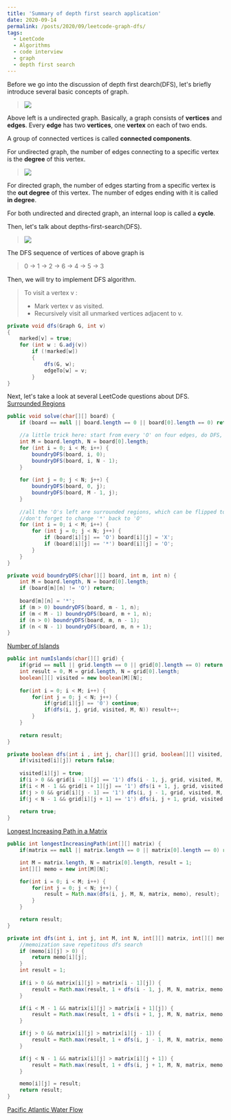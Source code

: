 ```yaml
---
title: 'Summary of depth first search application'
date: 2020-09-14
permalink: /posts/2020/09/leetcode-graph-dfs/
tags:
  - LeetCode
  - Algorithms
  - code interview
  - graph
  - depth first search
---
```


Before we go into the discussion of depth first dearch(DFS), let's briefly introduce several basic concepts of graph.

<!--more-->

> ![](https://xiaoluo-whu.github.io/files/images/graph_concepts.png)

Above left is a undirected graph. Basically, a graph consists of **vertices** and **edges**. Every **edge** has two **vertices**, one **vertex** on each of two ends.

A group of connected vertices is called **connected components**.

For undirected graph, the number of edges connecting to a specific vertex is the **degree** of this vertex.

> ![](https://xiaoluo-whu.github.io/files/images/directed_graph.jpg)

For directed graph, the number of edges starting from a specific vertex is the **out degree** of this vertex. 
The number of edges ending with it is called **in degree**.

For both undirected and directed graph, an internal loop is called a **cycle**.

Then, let's talk about depths-first-search(DFS).

> ![](https://xiaoluo-whu.github.io/files/images/graph_dfs.png)

The DFS sequence of vertices of above graph is 

> 0 -> 1 -> 2 -> 6 -> 4 -> 5 -> 3

Then, we will try to implement DFS algorithm.

> To visit a vertex v :
> * Mark vertex v as visited.
> * Recursively visit all unmarked vertices adjacent to v.

```java
private void dfs(Graph G, int v)
{
    marked[v] = true;
    for (int w : G.adj(v))
        if (!marked[w])
        {
            dfs(G, w);
            edgeTo[w] = v;
        }
}
```

Next, let's take a look at several LeetCode questions about DFS.
[Surrounded Regions](https://leetcode.com/problems/surrounded-regions/)
```java
public void solve(char[][] board) {
    if (board == null || board.length == 0 || board[0].length == 0) return;

    //a little trick here: start from every 'O' on four edges, do DFS, mark every connected 'O' as '*'
    int M = board.length, N = board[0].length;
    for (int i = 0; i < M; i++) {
        boundryDFS(board, i, 0);
        boundryDFS(board, i, N - 1);
    }
    
    for (int j = 0; j < N; j++) {
        boundryDFS(board, 0, j);
        boundryDFS(board, M - 1, j);
    }
    
    //all the 'O's left are surrounded regions, which can be flipped to 'X'
    //don't forget to change '*' back to 'O' 
    for (int i = 0; i < M; i++) {
        for (int j = 0; j < N; j++) {
            if (board[i][j] == 'O') board[i][j] = 'X';
            if (board[i][j] == '*') board[i][j] = 'O';
        }
    }
}

private void boundryDFS(char[][] board, int m, int n) {
    int M = board.length, N = board[0].length; 
    if (board[m][n] != 'O') return;
    
    board[m][n] = '*';
    if (m > 0) boundryDFS(board, m - 1, n);
    if (m < M - 1) boundryDFS(board, m + 1, n);
    if (n > 0) boundryDFS(board, m, n - 1);
    if (n < N - 1) boundryDFS(board, m, n + 1);
}
```

[Number of Islands](https://leetcode.com/problems/number-of-islands/)
```java
public int numIslands(char[][] grid) {
    if(grid == null || grid.length == 0 || grid[0].length == 0) return 0;
    int result = 0, M = grid.length, N = grid[0].length;
    boolean[][] visited = new boolean[M][N];
    
    for(int i = 0; i < M; i++) {
        for(int j = 0; j < N; j++) {
            if(grid[i][j] == '0') continue;
            if(dfs(i, j, grid, visited, M, N)) result++;
        }
    }
    
    return result;
}

private boolean dfs(int i , int j, char[][] grid, boolean[][] visited, int M, int N) {
    if(visited[i][j]) return false;
    
    visited[i][j] = true;
    if(i > 0 && grid[i - 1][j] == '1') dfs(i - 1, j, grid, visited, M, N);
    if(i < M - 1 && grid[i + 1][j] == '1') dfs(i + 1, j, grid, visited, M, N);
    if(j > 0 && grid[i][j - 1] == '1') dfs(i, j - 1, grid, visited, M, N);
    if(j < N - 1 && grid[i][j + 1] == '1') dfs(i, j + 1, grid, visited, M, N);
    
    return true;
}
```

[Longest Increasing Path in a Matrix](https://leetcode.com/problems/longest-increasing-path-in-a-matrix/)
```java
public int longestIncreasingPath(int[][] matrix) {
    if(matrix == null || matrix.length == 0 || matrix[0].length == 0) return 0;

    int M = matrix.length, N = matrix[0].length, result = 1;
    int[][] memo = new int[M][N];

    for(int i = 0; i < M; i++) {
        for(int j = 0; j < N; j++) {
            result = Math.max(dfs(i, j, M, N, matrix, memo), result);    
        }
    }

    return result;
}

private int dfs(int i, int j, int M, int N, int[][] matrix, int[][] memo) {
    //memoization save repetitous dfs search
    if (memo[i][j] > 0) {
        return memo[i][j];
    }
    int result = 1;
    
    if(i > 0 && matrix[i][j] > matrix[i - 1][j]) {
        result = Math.max(result, 1 + dfs(i - 1, j, M, N, matrix, memo));
    }

    if(i < M - 1 && matrix[i][j] > matrix[i + 1][j]) {
        result = Math.max(result, 1 + dfs(i + 1, j, M, N, matrix, memo));
    }

    if(j > 0 && matrix[i][j] > matrix[i][j - 1]) {
        result = Math.max(result, 1 + dfs(i, j - 1, M, N, matrix, memo));
    }

    if(j < N - 1 && matrix[i][j] > matrix[i][j + 1]) {
        result = Math.max(result, 1 + dfs(i, j + 1, M, N, matrix, memo));
    }

    memo[i][j] = result;
    return result;
}
```

[Pacific Atlantic Water Flow](https://leetcode.com/problems/pacific-atlantic-water-flow/)
```java

```